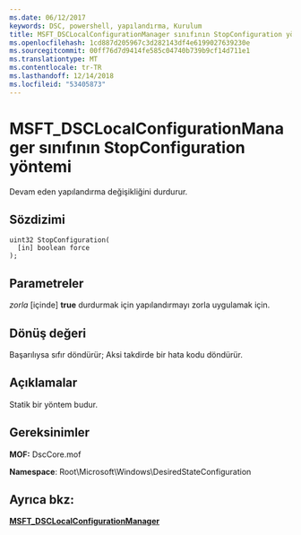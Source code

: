 ```yaml
---
ms.date: 06/12/2017
keywords: DSC, powershell, yapılandırma, Kurulum
title: MSFT_DSCLocalConfigurationManager sınıfının StopConfiguration yöntemi
ms.openlocfilehash: 1cd887d205967c3d282143df4e6199027639230e
ms.sourcegitcommit: 00ff76d7d9414fe585c04740b739b9cf14d711e1
ms.translationtype: MT
ms.contentlocale: tr-TR
ms.lasthandoff: 12/14/2018
ms.locfileid: "53405873"
---
```

# <a name="stopconfiguration-method-of-the-msftdsclocalconfigurationmanager-class"></a>MSFT_DSCLocalConfigurationManager sınıfının StopConfiguration yöntemi

Devam eden yapılandırma değişikliğini durdurur.

## <a name="syntax"></a>Sözdizimi

```mof
uint32 StopConfiguration(
  [in] boolean force
);
```

## <a name="parameters"></a>Parametreler

*zorla* \[içinde\] **true** durdurmak için yapılandırmayı zorla uygulamak için.

## <a name="return-value"></a>Dönüş değeri

Başarılıysa sıfır döndürür; Aksi takdirde bir hata kodu döndürür.

## <a name="remarks"></a>Açıklamalar

Statik bir yöntem budur.

## <a name="requirements"></a>Gereksinimler

**MOF:** DscCore.mof

**Namespace**: Root\Microsoft\Windows\DesiredStateConfiguration

## <a name="see-also"></a>Ayrıca bkz:

[**MSFT_DSCLocalConfigurationManager**](msft-dsclocalconfigurationmanager.md)